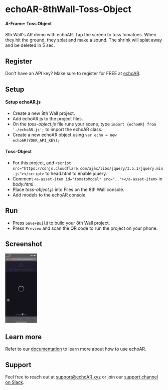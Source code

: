 # echoAR-8thWall-Toss-Object

#### A-Frame: Toss Object

8th Wall's AR demo with echoAR. Tap the screen to toss tomatoes. When they hit the ground, they splat and make a sound. The shrink will splat away and be deleted in 5 sec.

## Register

Don't have an API key? Make sure to register for FREE at [echoAR](https://console.echoar.xyz/#/auth/register).

## Setup

#### Setup echoAR.js

* Create a new 8th Wall project.
* Add echoAR.js to the project files.
* On the *toss-object.js* file runs your scene, type `import {echoAR} from './echoAR.js';` to import the echoAR class.
* Create a new echoAR object using `var echo = new echoAR(YOUR_API_KEY);`

#### Toss-Object

* For this project, add `<script src="https://cdnjs.cloudflare.com/ajax/libs/jquery/3.5.1/jquery.min.js"></script>` to head.html to enable jquery.
* Comment `<a-asset-item id="tomatoModel" src=".."></a-asset-item>` in *body.html*.
* Place *toss-object.js* into Files on the 8th Wall console.
* Add models to the echoAR console

## Run

* Press `Save+Build` to build your 8th Wall project.
* Press `Preview` and scan the QR code to run the project on your phone.

## Screenshot

<img src="https://github.com/VivianVKJ/echoAR-8thWall-Toss-Object/blob/main/demo.gif" height=20% width=20%>


## Learn more

Refer to our [documentation](https://docs.echoar.xyz/) to learn more about how to use echoAR.

## Support

Feel free to reach out at [support@echoAR.xyz](mailto:support@echoAR.xyz) or join our [support channel on Slack](https://join.slack.com/t/echoar/shared_invite/enQtNTg4NjI5NjM3OTc1LWU1M2M2MTNlNTM3NGY1YTUxYmY3ZDNjNTc3YjA5M2QyNGZiOTgzMjVmZWZmZmFjNGJjYTcxZjhhNzk3YjNhNjE). 

